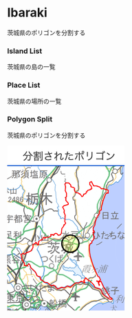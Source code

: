 Ibaraki
===============

茨城県のポリゴンを分割する

### Island List

茨城県の島の一覧

### Place List

茨城県の場所の一覧

### Polygon Split

茨城県のポリゴンを分割する

![splited_polygons](https://github.com/ohwada/World_Countries/blob/main/geoPandas/polygon_explode/ibaraki/polygon_split/screenshots/splited_polygons.png)
